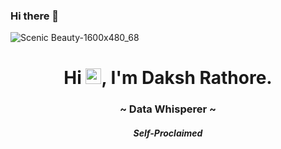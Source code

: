 ### Hi there 👋

<!--
**Daksh1603/Daksh1603** is a ✨ _special_ ✨ repository because its `README.md` (this file) appears on your GitHub profile.
![wallp](https://user-images.githubusercontent.com/90456255/211994145-5083ce2a-4583-42d7-9f2c-8123c3fd9c32.jpg)
![1](https://user-images.githubusercontent.com/90456255/211994159-01a66a17-1135-4795-8183-91ac35017df4.png)
![Icon](https://user-images.githubusercontent.com/90456255/211994163-387316d1-1544-48ea-82d6-d0c0ac0a74ae.gif)


Here are some ideas to get you started:

- 🔭 I’m currently working on ...
- 🌱 I’m currently learning ...
- 👯 I’m looking to collaborate on ...
- 🤔 I’m looking for help with ...
- 💬 Ask me about ...
- 📫 How to reach me: ...
- 😄 Pronouns: ...
- ⚡ Fun fact: ...
-->

![Scenic Beauty-1600x480_68](https://user-images.githubusercontent.com/90456255/211994145-5083ce2a-4583-42d7-9f2c-8123c3fd9c32.jpg)
<h1 align="center">Hi <img src="https://user-images.githubusercontent.com/90456255/211994145-5083ce2a-4583-42d7-9f2c-8123c3fd9c32.jpg" width="25px">, I'm Daksh Rathore.</h1>
<h3 align="center">~ Data Whisperer ~</h3>
<h5 align="center">Self-Proclaimed</h5>
